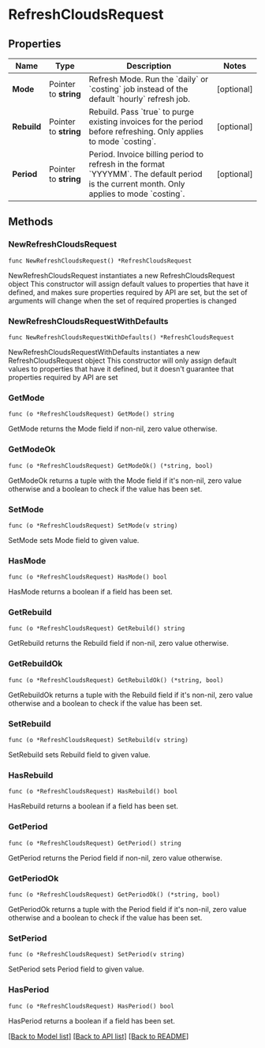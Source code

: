 # RefreshCloudsRequest

## Properties

Name | Type | Description | Notes
------------ | ------------- | ------------- | -------------
**Mode** | Pointer to **string** | Refresh Mode. Run the &#x60;daily&#x60; or &#x60;costing&#x60; job instead of the default &#x60;hourly&#x60; refresh job. | [optional] 
**Rebuild** | Pointer to **string** | Rebuild. Pass &#x60;true&#x60; to purge existing invoices for the period before refreshing. Only applies to mode &#x60;costing&#x60;. | [optional] 
**Period** | Pointer to **string** | Period. Invoice billing period to refresh in the format &#x60;YYYYMM&#x60;. The default period is the current month. Only applies to mode &#x60;costing&#x60;. | [optional] 

## Methods

### NewRefreshCloudsRequest

`func NewRefreshCloudsRequest() *RefreshCloudsRequest`

NewRefreshCloudsRequest instantiates a new RefreshCloudsRequest object
This constructor will assign default values to properties that have it defined,
and makes sure properties required by API are set, but the set of arguments
will change when the set of required properties is changed

### NewRefreshCloudsRequestWithDefaults

`func NewRefreshCloudsRequestWithDefaults() *RefreshCloudsRequest`

NewRefreshCloudsRequestWithDefaults instantiates a new RefreshCloudsRequest object
This constructor will only assign default values to properties that have it defined,
but it doesn't guarantee that properties required by API are set

### GetMode

`func (o *RefreshCloudsRequest) GetMode() string`

GetMode returns the Mode field if non-nil, zero value otherwise.

### GetModeOk

`func (o *RefreshCloudsRequest) GetModeOk() (*string, bool)`

GetModeOk returns a tuple with the Mode field if it's non-nil, zero value otherwise
and a boolean to check if the value has been set.

### SetMode

`func (o *RefreshCloudsRequest) SetMode(v string)`

SetMode sets Mode field to given value.

### HasMode

`func (o *RefreshCloudsRequest) HasMode() bool`

HasMode returns a boolean if a field has been set.

### GetRebuild

`func (o *RefreshCloudsRequest) GetRebuild() string`

GetRebuild returns the Rebuild field if non-nil, zero value otherwise.

### GetRebuildOk

`func (o *RefreshCloudsRequest) GetRebuildOk() (*string, bool)`

GetRebuildOk returns a tuple with the Rebuild field if it's non-nil, zero value otherwise
and a boolean to check if the value has been set.

### SetRebuild

`func (o *RefreshCloudsRequest) SetRebuild(v string)`

SetRebuild sets Rebuild field to given value.

### HasRebuild

`func (o *RefreshCloudsRequest) HasRebuild() bool`

HasRebuild returns a boolean if a field has been set.

### GetPeriod

`func (o *RefreshCloudsRequest) GetPeriod() string`

GetPeriod returns the Period field if non-nil, zero value otherwise.

### GetPeriodOk

`func (o *RefreshCloudsRequest) GetPeriodOk() (*string, bool)`

GetPeriodOk returns a tuple with the Period field if it's non-nil, zero value otherwise
and a boolean to check if the value has been set.

### SetPeriod

`func (o *RefreshCloudsRequest) SetPeriod(v string)`

SetPeriod sets Period field to given value.

### HasPeriod

`func (o *RefreshCloudsRequest) HasPeriod() bool`

HasPeriod returns a boolean if a field has been set.


[[Back to Model list]](../README.md#documentation-for-models) [[Back to API list]](../README.md#documentation-for-api-endpoints) [[Back to README]](../README.md)


